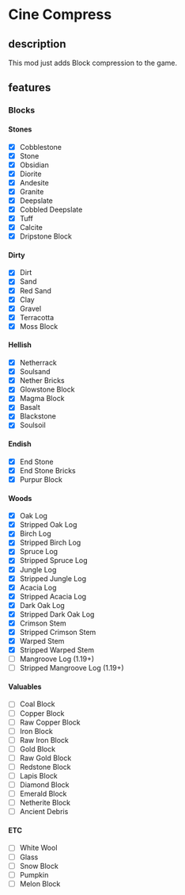 # Cine Compress

## description
This mod just adds Block compression to the game.

## features 
### Blocks
#### Stones
- [x] Cobblestone
- [x] Stone
- [x] Obsidian
- [x] Diorite
- [x] Andesite
- [x] Granite
- [x] Deepslate
- [x] Cobbled Deepslate
- [x] Tuff
- [x] Calcite
- [x] Dripstone Block
#### Dirty
- [x] Dirt
- [x] Sand
- [x] Red Sand
- [x] Clay
- [x] Gravel
- [x] Terracotta
- [x] Moss Block
#### Hellish
- [x] Netherrack
- [x] Soulsand
- [x] Nether Bricks
- [x] Glowstone Block
- [x] Magma Block
- [x] Basalt
- [x] Blackstone
- [x] Soulsoil
#### Endish
- [x] End Stone
- [x] End Stone Bricks
- [x] Purpur Block
#### Woods
- [x] Oak Log
- [x] Stripped Oak Log
- [x] Birch Log
- [x] Stripped Birch Log
- [x] Spruce Log
- [x] Stripped Spruce Log
- [x] Jungle Log
- [x] Stripped Jungle Log
- [x] Acacia Log
- [x] Stripped Acacia Log
- [x] Dark Oak Log
- [x] Stripped Dark Oak Log
- [x] Crimson Stem
- [x] Stripped Crimson Stem
- [x] Warped Stem
- [x] Stripped Warped Stem
- [ ] Mangroove Log (1.19+)
- [ ] Stripped Mangroove Log (1.19+)
#### Valuables
- [ ] Coal Block
- [ ] Copper Block
- [ ] Raw Copper Block
- [ ] Iron Block
- [ ] Raw Iron Block
- [ ] Gold Block
- [ ] Raw Gold Block
- [ ] Redstone Block
- [ ] Lapis Block
- [ ] Diamond Block
- [ ] Emerald Block
- [ ] Netherite Block
- [ ] Ancient Debris
#### ETC
- [ ] White Wool
- [ ] Glass
- [ ] Snow Block
- [ ] Pumpkin
- [ ] Melon Block